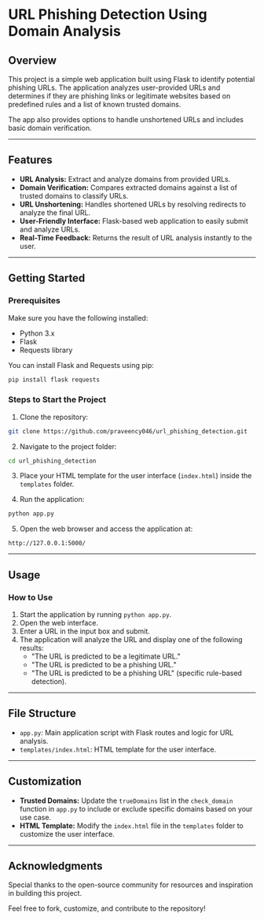 # URL Phishing Detection Using Domain Analysis

## Overview

This project is a simple web application built using Flask to identify potential phishing URLs. The application analyzes user-provided URLs and determines if they are phishing links or legitimate websites based on predefined rules and a list of known trusted domains.

The app also provides options to handle unshortened URLs and includes basic domain verification.

---

## Features

- **URL Analysis:** Extract and analyze domains from provided URLs.
- **Domain Verification:** Compares extracted domains against a list of trusted domains to classify URLs.
- **URL Unshortening:** Handles shortened URLs by resolving redirects to analyze the final URL.
- **User-Friendly Interface:** Flask-based web application to easily submit and analyze URLs.
- **Real-Time Feedback:** Returns the result of URL analysis instantly to the user.

---

## Getting Started

### Prerequisites

Make sure you have the following installed:

- Python 3.x
- Flask
- Requests library

You can install Flask and Requests using pip:

```bash
pip install flask requests
```

### Steps to Start the Project

1. Clone the repository:

```bash
git clone https://github.com/praveency046/url_phishing_detection.git
```

2. Navigate to the project folder:

```bash
cd url_phishing_detection
```

3. Place your HTML template for the user interface (`index.html`) inside the `templates` folder.

4. Run the application:

```bash
python app.py
```

5. Open the web browser and access the application at:

```
http://127.0.0.1:5000/
```

---

## Usage

### How to Use

1. Start the application by running `python app.py`.
2. Open the web interface.
3. Enter a URL in the input box and submit.
4. The application will analyze the URL and display one of the following results:
   - "The URL is predicted to be a legitimate URL."
   - "The URL is predicted to be a phishing URL."
   - "The URL is predicted to be a phishing URL" (specific rule-based detection).

---

## File Structure

- `app.py`: Main application script with Flask routes and logic for URL analysis.
- `templates/index.html`: HTML template for the user interface.

---

## Customization

- **Trusted Domains:** Update the `trueDomains` list in the `check_domain` function in `app.py` to include or exclude specific domains based on your use case.
- **HTML Template:** Modify the `index.html` file in the `templates` folder to customize the user interface.

---

## Acknowledgments

Special thanks to the open-source community for resources and inspiration in building this project.

Feel free to fork, customize, and contribute to the repository!

